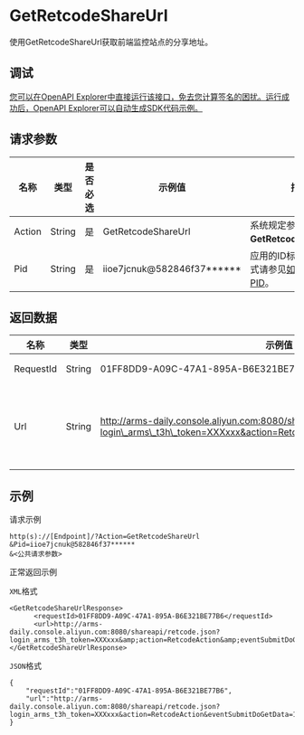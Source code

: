 # GetRetcodeShareUrl

使用GetRetcodeShareUrl获取前端监控站点的分享地址。

## 调试

[您可以在OpenAPI Explorer中直接运行该接口，免去您计算签名的困扰。运行成功后，OpenAPI Explorer可以自动生成SDK代码示例。](https://api.aliyun.com/#product=ARMS&api=GetRetcodeShareUrl&type=RPC&version=2019-08-08)

## 请求参数

|名称|类型|是否必选|示例值|描述|
|--|--|----|---|--|
|Action|String|是|GetRetcodeShareUrl|系统规定参数，取值：**GetRetcodeShareUrl**。 |
|Pid|String|是|iioe7jcnuk@582846f37\*\*\*\*\*\*|应用的ID标识串。获取方式请参见[如何获取应用PID](https://www.alibabacloud.com/help/zh/doc-detail/186100.htm?spm=a2cdw.13409063.0.0.7a72281f0bkTfx#title-imy-7gj-qhr)。 |

## 返回数据

|名称|类型|示例值|描述|
|--|--|---|--|
|RequestId|String|01FF8DD9-A09C-47A1-895A-B6E321BE77B6|请求ID。 |
|Url|String|http://arms-daily.console.aliyun.com:8080/shareapi/retcode.json?login\_arms\_t3h\_token=XXXxxx&action=RetcodeAction&eventSubmitDoGetData=1|前端监控站点的分享地址。 |

## 示例

请求示例

```
http(s)://[Endpoint]/?Action=GetRetcodeShareUrl
&Pid=iioe7jcnuk@582846f37******
&<公共请求参数>
```

正常返回示例

`XML`格式

```
<GetRetcodeShareUrlResponse>
      <requestId>01FF8DD9-A09C-47A1-895A-B6E321BE77B6</requestId>
      <url>http://arms-daily.console.aliyun.com:8080/shareapi/retcode.json?login_arms_t3h_token=XXXxxx&amp;action=RetcodeAction&amp;eventSubmitDoGetData=1</url>
</GetRetcodeShareUrlResponse>
```

`JSON`格式

```
{
	"requestId":"01FF8DD9-A09C-47A1-895A-B6E321BE77B6",
    "url":"http://arms-daily.console.aliyun.com:8080/shareapi/retcode.json?login_arms_t3h_token=XXXxxx&action=RetcodeAction&eventSubmitDoGetData=1"
}
```

